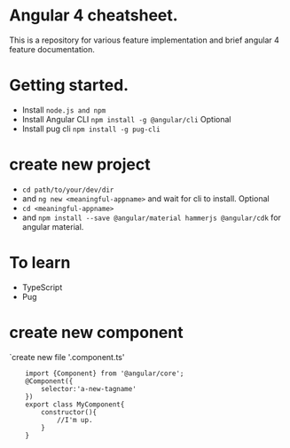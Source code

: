 # Angular 4 cheatsheet.
This is a repository for various feature implementation and brief angular 4 feature documentation.

# Getting started.
 - Install `node.js and npm`
 - Install Angular CLI `npm install -g @angular/cli`
Optional
 - Install pug cli `npm install -g pug-cli`
 
# create new project
 - `cd path/to/your/dev/dir`
 - and `ng new <meaningful-appname>` and wait for cli to install.
Optional
 - `cd <meaningful-appname>`
 - and `npm install --save @angular/material hammerjs @angular/cdk` for angular material.

# To learn
 - TypeScript
 - Pug

# create new component
`create new file '<your-component>.component.ts'
```
    import {Component} from '@angular/core';
    @Component({
        selector:'a-new-tagname'
    })
    export class MyComponent{
        constructor(){
            //I'm up.
        }
    }
```


